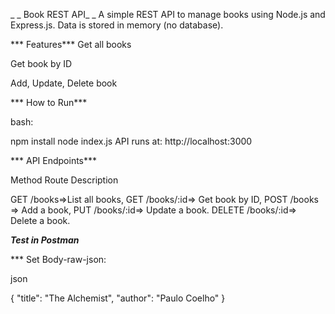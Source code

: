 _ _ Book REST API_ _
A simple REST API to manage books using Node.js and Express.js.
Data is stored in memory (no database).

*** Features***
Get all books

Get book by ID

Add, Update, Delete book

*** How to Run***

bash:

npm install
node index.js
API runs at: http://localhost:3000

*** API Endpoints***

Method	Route	        Description

GET	/books=>List all books,
GET	/books/:id=>	Get book by ID,
POST	/books	=>        Add a book,
PUT	/books/:id=>	Update a book.
DELETE	/books/:id=>	Delete a book.

***Test in Postman***

 *** Set Body-raw-json:

json

{
  "title": "The Alchemist",
  "author": "Paulo Coelho"
}
